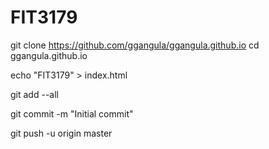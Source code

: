 # FIT3179
git clone https://github.com/ggangula/ggangula.github.io
cd ggangula.github.io

echo "FIT3179" > index.html

git add --all

git commit -m "Initial commit"

git push -u origin master

